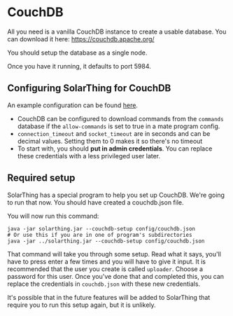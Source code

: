 # CouchDB
All you need is a vanilla CouchDB instance to create a usable database. You can download it here: https://couchdb.apache.org/

You should setup the database as a single node.

Once you have it running, it defaults to port 5984.

## Configuring SolarThing for CouchDB
An example configuration can be found [here](../../config_templates/databases/couchdb_template.json).

* CouchDB can be configured to download commands from the `commands` database if the `allow-commands` is set to true
in a mate program config.
* `connection_timeout` and `socket_timeout` are in seconds and can be decimal values. Setting them to 0 makes it so there's no timeout
* To start with, you should **put in admin credentials**. You can replace these credentials with a less privileged user later.

## Required setup
SolarThing has a special program to help you set up CouchDB. We're going to run that now. You should have
created a couchdb.json file.

You will now run this command:
```shell
java -jar solarthing.jar --couchdb-setup config/couchdb.json
# Or use this if you are in one of program's subdirectories
java -jar ../solarthing.jar --couchdb-setup config/couchdb.json
```
That command will take you through some setup. Read what it says, you'll have to press enter a few times and
you will have to give it input. It is recommended that the user you create is called `uploader`. Choose a password for
this user. Once you've done that and completed this, you can replace the credentials in `couchdb.json` with these new credentials.

It's possible that in the future features will be added to SolarThing that require you to run this setup again,
but it is unlikely.
